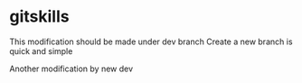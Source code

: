 # gitskills
This modification should be made under dev branch
Create a new branch is quick and simple

Another modification by new dev